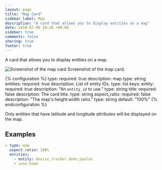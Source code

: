 ```yaml
---
layout: page
title: "Map Card"
sidebar_label: Map
description: "A card that allows you to display entities on a map"
date: 2018-07-08 10:28 +00:00
sidebar: true
comments: false
sharing: true
footer: true
---
```


A card that allows you to display entities on a map.

<p class='img'>
<img src='/images/lovelace/lovelace_map_card.png' alt='Screenshot of the map card'>
Screenshot of the map card.
</p>

{% configuration %}
type:
  required: true
  description: map
  type: string
entities:
  required: true
  description: List of entity IDs.
  type: list
  keys:
    entity:
      required: true
      description: "An `entity_id` to use."
      type: string
title:
  required: false
  description: The card title.
  type: string
aspect_ratio: 
  required: false
  description: "The map's height:width ratio."
  type: string
  default: "100%"
{% endconfiguration %}

<p class='note'>
  Only entities that have latitude and longitude attributes will be displayed on the map.
</p>

## Examples

```yaml
- type: map
  aspect_ratio: 100%
  entities:
    - entity: device_tracker.demo_paulus
    - zone.home
```
